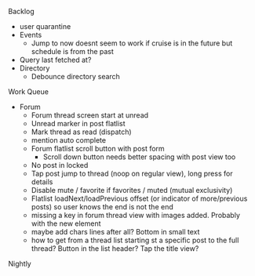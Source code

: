 Backlog
* user quarantine
* Events
  * Jump to now doesnt seem to work if cruise is in the future but schedule is from the past
* Query last fetched at?
* Directory
  * Debounce directory search

Work Queue
* Forum
  * Forum thread screen start at unread
  * Unread marker in post flatlist
  * Mark thread as read (dispatch)
  * mention auto complete
  * Forum flatlist scroll button with post form
    * Scroll down button needs better spacing with post view too
  * No post in locked
  * Tap post jump to thread (noop on regular view), long press for details
  * Disable mute / favorite if favorites / muted (mutual exclusivity)
  * Flatlist loadNext/loadPrevious offset (or indicator of more/previous posts) so user knows the end is not the end
  * missing a key in forum thread view with images added. Probably with the new element
  * maybe add chars lines after all? Bottom in small text
  * how to get from a thread list starting st a specific post to the full thread? Button in the list header? Tap the title view?

Nightly
